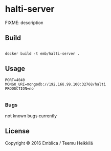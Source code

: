 # halti-server

FIXME: description

## Build

```

docker build -t emb/halti-server .
```


## Usage

```
PORT=4040
MONGO_URI=mongodb://192.168.99.100:32768/halti
PRODUCTION=no
```

```

```

### Bugs

not known bugs currently

## License

Copyright © 2016 Emblica / Teemu Heikkilä
